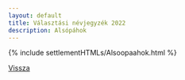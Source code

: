 ```yaml
---
layout: default
title: Választási névjegyzék 2022
description: Alsópáhok
---
```


{% include settlementHTMLs/Alsoopaahok.html %}

[Vissza](../)